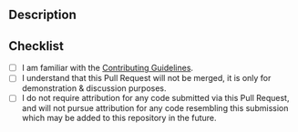 ## Description
<!-- Set a descriptive pull request title. -->
<!-- Provide a standalone description of changes in this PR. -->
<!-- Reference any issues relevant to this PR. -->

## Checklist
- [ ] I am familiar with the [Contributing Guidelines](https://github.com/NVIDIA-Omniverse/usd-exchange/blob/HEAD/CONTRIBUTING.md).
- [ ] I understand that this Pull Request will not be merged, it is only for demonstration & discussion purposes.
- [ ] I do not require attribution for any code submitted via this Pull Request, and will not pursue attribution for any code resembling this submission which may be added to this repository in the future.
